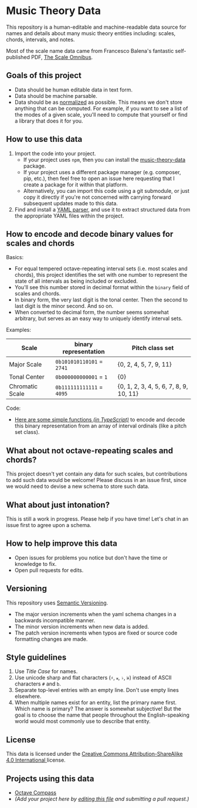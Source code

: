 # Music Theory Data

This repository is a human-editable and machine-readable data source for names and details about many music theory entities including: scales, chords, intervals, and notes.

Most of the scale name data came from Francesco Balena's fantastic self-published PDF, [The Scale Omnibus](http://www.saxopedia.com/the-scale-omnibus/).

## Goals of this project

* Data should be human editable data in text form.
* Data should be machine parsable.
* Data should be as [normalized](https://en.wikipedia.org/wiki/Database_normalization) as possible. This means we don't store anything that can be computed. For example, if you want to see a list of the modes of a given scale, you'll need to compute that yourself or find a library that does it for you.

## How to use this data

1. Import the code into your project.
    * If your project uses `npm`, then you can install the [music-theory-data](https://www.npmjs.com/package/music-theory-data) package.
    * If your project uses a different package manager (e.g. composer, pip, etc.), then feel free to open an issue here requesting that I create a package for it within that platform.
    * Alternatively, you can import this code using a git submodule, or just copy it directly if you're not concerned with carrying forward subsequent updates made to this data.
1. Find and install a [YAML parser](https://yaml.org/), and use it to extract structured data from the appropriate YAML files within the project.

## How to encode and decode binary values for scales and chords

Basics:

* For equal tempered octave-repeating interval sets (i.e. most scales and chords), this project identifies the set with one number to represent the state of all intervals as being included or excluded.
* You'll see this number stored in decimal format within the `binary` field of scales and chords.
* In binary form, the very last digit is the tonal center. Then the second to last digit is the minor second. And so on.
* When converted to decimal form, the number seems somewhat arbitrary, but serves as an easy way to uniquely identify interval sets.

Examples:

| Scale       | binary representation | Pitch class set | 
| --          | --                    | --              |
| Major Scale | `0b101010110101` = `2741` | {0, 2, 4, 5, 7, 9, 11}
| Tonal Center | `0b000000000001` = `1` | {0}
| Chromatic Scale | `0b111111111111` = `4095` | {0, 1, 2, 3, 4, 5, 6, 7, 8, 9, 10, 11}

Code:

* [Here are some simple functions *(in TypeScript)*](https://github.com/seancolsen/octave-compass/blob/2aa8b6cc15f7ba5240656826b3a773a816320df9/src/Utils/Music/IntervalSetBinary.ts) to encode and decode this binary representation from an array of interval ordinals (like a pitch set class).

## What about not octave-repeating scales and chords?

This project doesn't yet contain any data for such scales, but contributions to add such data would be welcome! Please discuss in an issue first, since we would need to devise a new schema to store such data.

## What about just intonation?

This is still a work in progress. Please help if you have time! Let's chat in an issue first to agree upon a schema.

## How to help improve this data

* Open issues for problems you notice but don't have the time or knowledge to fix.
* Open pull requests for edits.

## Versioning

This repository uses [Semantic Versioning](https://semver.org/).

* The major version increments when the yaml schema changes in a backwards incompatible manner.
* The minor version increments when new data is added.
* The patch version increments when typos are fixed or source code formatting changes are made.

## Style guidelines

1. Use *Title Case* for names.
1. Use unicode sharp and flat characters (`♯`, `𝄪`, `♭`, `𝄫`) instead of ASCII characters `#` and `b`.
1. Separate top-level entries with an empty line. Don't use empty lines elsewhere.
1. When multiple names exist for an entity, list the primary name first. Which name is primary? The answer is somewhat subjective! But the goal is to choose the name that people throughout the English-speaking world would most commonly use to describe that entity.

## License

This data is licensed under the [Creative Commons Attribution-ShareAlike 4.0 International
](https://creativecommons.org/licenses/by-sa/4.0/) license.

## Projects using this data

* [Octave Compass](https://github.com/seancolsen/octave-compass)
* *(Add your project here by [editing this file](https://github.com/seancolsen/music-theory-data/edit/master/README.md) and submitting a pull request.)*

